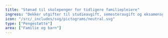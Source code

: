 ```yaml
---
title: "Stønad til skolepenger for tidligere familiepleiere"
ingress: "Dekker utgifter til studieavgift, semesteravgift og eksamensgebyr når du tar utdanning og er tidligere familiepleier."
icon: "/src/_includes/svg/pictograms/neutral.svg"
type: ["Pengestøtte"]
area: ["Familie og barn"]
---
```

